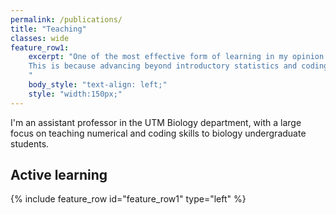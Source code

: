 ```yaml
---
permalink: /publications/
title: "Teaching"
classes: wide
feature_row1:
    excerpt: "One of the most effective form of learning in my opinion is learning through discovery, which is a foundational aspect of the constructivist framework. 
    This is because advancing beyond introductory statistics and coding is a bit like learning how to ride a bike: it requires an understanding of concepts rather than memorization.
    "
    body_style: "text-align: left;"
    style: "width:150px;"
---
```

I'm an assistant professor in the UTM Biology department, with a large focus on teaching numerical and coding skills to biology undergraduate students.<br>
<h2>Active learning</h2>
{% include feature_row id="feature_row1" type="left" %}
